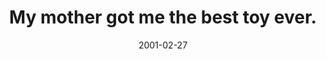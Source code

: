 ---
layout: base.njk
title : 'My mother got me the best toy ever.' 
view_title : 'My mother got me the best toy ever.' 
year : '2001' 
date : '2001-02-27' 
img_file : '/drawing/besttoy.png' 
html_file : 'besttoy' 
next_html : 'fullofevil.html' 
year_order : '46' 
permalink : "title/{{html_file}}.html"
---